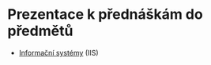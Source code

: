 # Prezentace k přednáškám do předmětů

- [Informační systémy](https://github.com/DIFS-Teaching/slides/tree/main/iis) (IIS)
